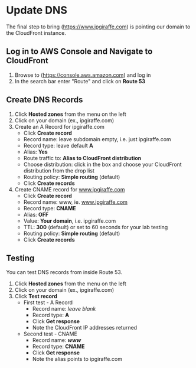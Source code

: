 # Update DNS
The final step to bring (https://www.ipgiraffe.com) is pointing our domain to the CloudFront instance.

## Log in to AWS Console and Navigate to CloudFront
1. Browse to (https://console.aws.amazon.com) and log in
2. In the search bar enter "Route" and click on **Route 53**
   
## Create DNS Records
1. Click **Hosted zones** from the menu on the left
2. Click on your domain (ex., ipgiraffe.com)
3. Create an A Record for ipgiraffe.com
    - Click **Create record**
    - Record name: leave subdomain empty, i.e. just ipgiraffe.com
    - Record type: leave default **A**
    - Alias: **Yes**
    - Route traffic to: **Alias to CloudFront distribution**
    - Choose distribution: click in the box and choose your CloudFront distribution from the drop list
    - Routing policy: **Simple routing** (default)
    - Click **Create records**
4. Create CNAME record for www.ipgiraffe.com
    - Click **Create record**
    - Record name: www, ie. www.ipgiraffe.com
    - Record type: **CNAME**
    - Alias: **OFF**
    - Value: **Your domain**, i.e. ipgiraffe.com
    - TTL: **300** (default) or set to 60 seconds for your lab testing
    - Routing policy: **Simple routing** (default)
    - Click **Create records**

## Testing
You can test DNS records from inside Route 53.
1. Click **Hosted zones** from the menu on the left
2. Click on your domain (ex., ipgiraffe.com)
3. Click **Test record**
    - First test - A Record
      - Record name: *leave blank*
      - Record type: **A**
      - Click **Get response**
      - Note the CloudFront IP addresses returned
    - Second test - CNAME
      - Record name: ***www***
      - Record type: **CNAME**
      - Click **Get response**
      - Note the alias points to ipgiraffe.com
